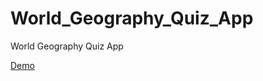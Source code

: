 # World_Geography_Quiz_App
World Geography Quiz App

<a href="https://www.youtube.com/watch?v=-QBDGBdqq3M">Demo</a>
 
